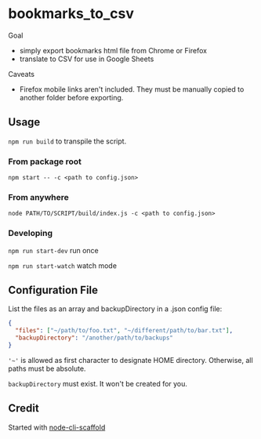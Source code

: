 # bookmarks_to_csv

Goal

- simply export bookmarks html file from Chrome or Firefox
- translate to CSV for use in Google Sheets

Caveats

- Firefox mobile links aren't included. They must be manually copied to another folder before exporting.

## Usage

`npm run build` to transpile the script.

### From package root

`npm start -- -c <path to config.json>`

### From anywhere

`node PATH/TO/SCRIPT/build/index.js -c <path to config.json>`

### Developing

`npm run start-dev` run once

`npm run start-watch` watch mode

## Configuration File

List the files as an array and backupDirectory in a .json config file:

```json
{
  "files": ["~/path/to/foo.txt", "~/different/path/to/bar.txt"],
  "backupDirectory": "/another/path/to/backups"
}
```

`'~'` is allowed as first character to designate HOME directory. Otherwise, all paths must be absolute.

`backupDirectory` must exist. It won't be created for you.

## Credit

Started with [node-cli-scaffold](https://github.com/williscool/node-cli-scaffold)
